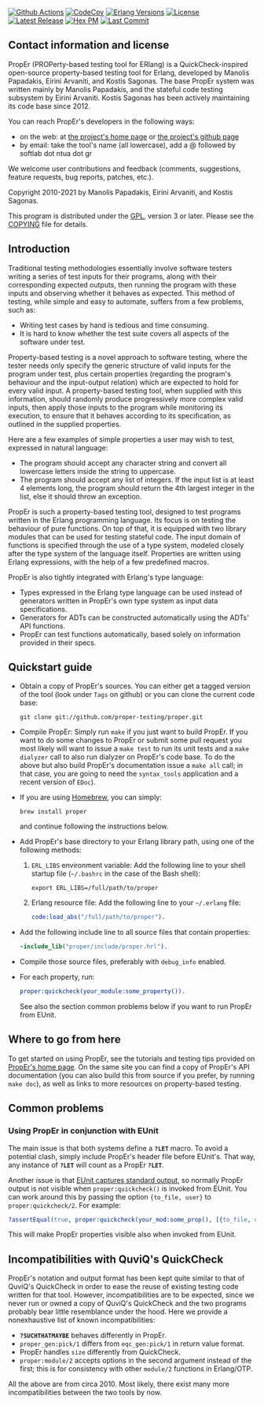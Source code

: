 [![Github Actions][github badge]][github] [![CodeCov][codecov badge]][codecov]
[![Erlang Versions][erlang versions badge]][erlang]
[![License][license badge]][license] [![Latest Release][release badge]][release]
[![Hex PM][hex pm badge]][hex] [![Last Commit][commit badge]][commit]

## Contact information and license

PropEr (PROPerty-based testing tool for ERlang) is a QuickCheck-inspired
open-source property-based testing tool for Erlang, developed by Manolis
Papadakis, Eirini Arvaniti, and Kostis Sagonas. The base PropEr system was
written mainly by Manolis Papadakis, and the stateful code testing subsystem by
Eirini Arvaniti. Kostis Sagonas has been actively maintaining its code base
since 2012.

You can reach PropEr's developers in the following ways:

- on the web: at [the project's home page](http://proper-testing.github.io) or
  [the project's github page](https://github.com/proper-testing/proper)
- by email: take the tool's name (all lowercase), add a @ followed by softlab
  dot ntua dot gr

We welcome user contributions and feedback (comments, suggestions, feature
requests, bug reports, patches, etc.).

Copyright 2010-2021 by Manolis Papadakis, Eirini Arvaniti, and Kostis Sagonas.

This program is distributed under the
[GPL](http://www.gnu.org/licenses/gpl.html), version 3 or later. Please see the
[COPYING][license] file for details.

## Introduction

Traditional testing methodologies essentially involve software testers writing a
series of test inputs for their programs, along with their corresponding
expected outputs, then running the program with these inputs and observing
whether it behaves as expected. This method of testing, while simple and easy to
automate, suffers from a few problems, such as:

- Writing test cases by hand is tedious and time consuming.
- It is hard to know whether the test suite covers all aspects of the software
  under test.

Property-based testing is a novel approach to software testing, where the tester
needs only specify the generic structure of valid inputs for the program under
test, plus certain properties (regarding the program's behaviour and the
input-output relation) which are expected to hold for every valid input. A
property-based testing tool, when supplied with this information, should
randomly produce progressively more complex valid inputs, then apply those
inputs to the program while monitoring its execution, to ensure that it behaves
according to its specification, as outlined in the supplied properties.

Here are a few examples of simple properties a user may wish to test, expressed
in natural language:

- The program should accept any character string and convert all lowercase
  letters inside the string to uppercase.
- The program should accept any list of integers. If the input list is at least
  4 elements long, the program should return the 4th largest integer in the
  list, else it should throw an exception.

PropEr is such a property-based testing tool, designed to test programs written
in the Erlang programming language. Its focus is on testing the behaviour of
pure functions. On top of that, it is equipped with two library modules that can
be used for testing stateful code. The input domain of functions is specified
through the use of a type system, modeled closely after the type system of the
language itself. Properties are written using Erlang expressions, with the help
of a few predefined macros.

PropEr is also tightly integrated with Erlang's type language:

- Types expressed in the Erlang type language can be used instead of generators
  written in PropEr's own type system as input data specifications.
- Generators for ADTs can be constructed automatically using the ADTs' API
  functions.
- PropEr can test functions automatically, based solely on information provided
  in their specs.

## Quickstart guide

- Obtain a copy of PropEr's sources. You can either get a tagged version of the
  tool (look under `Tags` on github) or you can clone the current code base:

  ```shell
  git clone git://github.com/proper-testing/proper.git
  ```
- Compile PropEr: Simply run `make` if you just want to build PropEr. If you
  want to do some changes to PropEr or submit some pull request you most likely
  will want to issue a `make test` to run its unit tests and a `make dialyzer`
  call to also run dialyzer on PropEr's code base. To do the above but also
  build PropEr's documentation issue a `make all` call; in that case, you are
  going to need the `syntax_tools` application and a recent version of `EDoc`).
- If you are using [Homebrew](https://brew.sh), you can simply:

  ```shell
  brew install proper
  ```
  and continue following the instructions below.
- Add PropEr's base directory to your Erlang library path, using one of the
  following methods:
  1. `ERL_LIBS` environment variable: Add the following line to your shell
     startup file (`~/.bashrc` in the case of the Bash shell):

     ```shell
     export ERL_LIBS=/full/path/to/proper
     ```
  2. Erlang resource file: Add the following line to your `~/.erlang` file:

     ```erlang
     code:load_abs("/full/path/to/proper").
     ```
- Add the following include line to all source files that contain properties:

  ```erlang
  -include_lib("proper/include/proper.hrl").
  ```

- Compile those source files, preferably with `debug_info` enabled.
- For each property, run:

  ```erlang
  proper:quickcheck(your_module:some_property()).
  ```
  See also the section common problems below if you want to run PropEr from
  EUnit.

## Where to go from here

To get started on using PropEr, see the tutorials and testing tips provided on
[PropEr's home page](http://proper-testing.github.io). On the same site you can
find a copy of PropEr's API documentation (you can also build this from source
if you prefer, by running `make doc`), as well as links to more resources on
property-based testing.

## Common problems

### Using PropEr in conjunction with EUnit

The main issue is that both systems define a **`?LET`** macro. To avoid a
potential clash, simply include PropEr's header file before EUnit's. That way,
any instance of **`?LET`** will count as a PropEr **`?LET`**.

Another issue is that [EUnit captures standard output][eunit stdout], so
normally PropEr output is not visible when `proper:quickcheck()` is invoked from
EUnit. You can work around this by passing the option `{to_file, user}` to
`proper:quickcheck/2`. For example:

```erlang
?assertEqual(true, proper:quickcheck(your_mod:some_prop(), [{to_file, user}])).
```

This will make PropEr properties visible also when invoked from EUnit.

## Incompatibilities with QuviQ's QuickCheck

PropEr's notation and output format has been kept quite similar to that of
QuviQ's QuickCheck in order to ease the reuse of existing testing code written
for that tool. However, incompatibilities are to be expected, since we never run
or owned a copy of QuviQ's QuickCheck and the two programs probably bear little
resemblance under the hood. Here we provide a nonexhaustive list of known
incompatibilities:

- **`?SUCHTHATMAYBE`** behaves differently in PropEr.
- `proper_gen:pick/1` differs from `eqc_gen:pick/1` in return value format.
- PropEr handles `size` differently from QuickCheck.
- `proper:module/2` accepts options in the second argument instead of the first;
  this is for consistency with other `module/2` functions in Erlang/OTP.

All the above are from circa 2010. Most likely, there exist many more
incompatibilities between the two tools by now.

<!-- Links (alphabetically) -->

[codecov]: https://codecov.io/gh/proper-testing/proper
[commit]: https://github.com/proper-testing/proper/commit/HEAD
[erlang]: http://www.erlang.org
[eunit stdout]: http://erlang.org/doc/apps/eunit/chapter.html#Running_EUnit
[hex]: https://hex.pm/packages/proper
[license]: ./COPYING
[release]: https://github.com/proper-testing/proper/releases/latest
[github]: https://github.com/proper-testing/proper/actions

<!-- Badges (alphabetically) -->

[codecov badge]: https://codecov.io/gh/proper-testing/proper/branch/master/graph/badge.svg
[commit badge]: https://img.shields.io/github/last-commit/proper-testing/proper.svg?style=flat-square
[erlang versions badge]: https://img.shields.io/badge/erlang-20.0%20to%2024.0-blue.svg?style=flat-square
[hex pm badge]: https://img.shields.io/hexpm/v/proper.svg?style=flat
[license badge]: https://img.shields.io/github/license/proper-testing/proper.svg?style=flat-square
[release badge]: https://img.shields.io/github/release/proper-testing/proper.svg?style=flat-square
[github badge]: https://github.com/proper-testing/proper/workflows/CI/badge.svg
